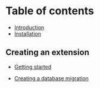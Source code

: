# Table of contents

* [Introduction](README.md)
* [Installation](installation.md)

## Creating an extension

* [Getting started](creating-an-extension/getting-started.md)

* [Creating a database migration](db-migration.md)

